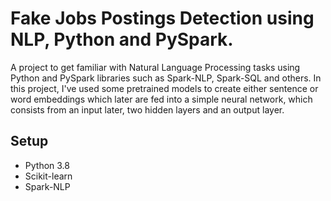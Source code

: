 # Fake Jobs Postings Detection using NLP, Python and PySpark.

A project to get familiar with Natural Language Processing tasks using Python and PySpark libraries such as Spark-NLP, Spark-SQL and others. In this project, I've used some pretrained models to create either sentence or word embeddings which later are fed into a simple neural network, which consists from an input later, two hidden layers and an output layer.

## Setup
* Python 3.8
* Scikit-learn
* Spark-NLP
